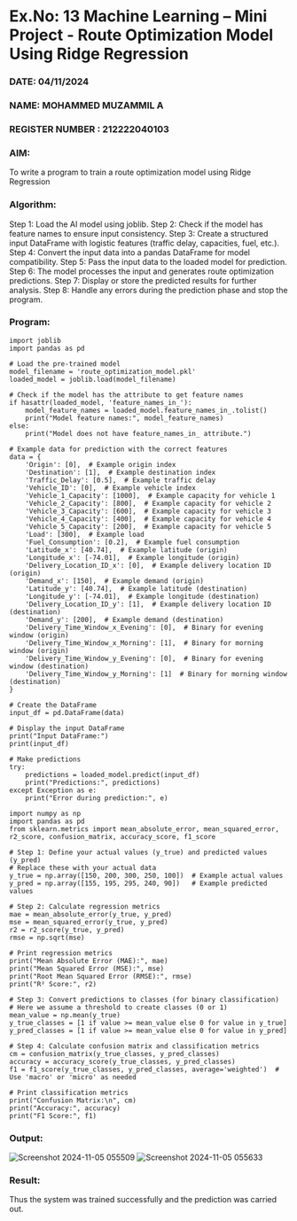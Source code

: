 # Ex.No: 13 Machine Learning – Mini Project - Route Optimization Model Using Ridge Regression 
### DATE: 04/11/2024       
### NAME: MOHAMMED MUZAMMIL A
### REGISTER NUMBER : 212222040103
### AIM: 
To write a program to train a route optimization model using Ridge Regression
###  Algorithm:
Step 1: Load the AI model using joblib.
Step 2: Check if the model has feature names to ensure input consistency.
Step 3: Create a structured input DataFrame with logistic features (traffic delay, capacities, fuel, etc.).
Step 4: Convert the input data into a pandas DataFrame for model compatibility.
Step 5: Pass the input data to the loaded model for prediction.
Step 6: The model processes the input and generates route optimization predictions.
Step 7: Display or store the predicted results for further analysis.
Step 8: Handle any errors during the prediction phase and stop the program.


### Program:
``` 
import joblib
import pandas as pd

# Load the pre-trained model
model_filename = 'route_optimization_model.pkl'
loaded_model = joblib.load(model_filename)

# Check if the model has the attribute to get feature names
if hasattr(loaded_model, 'feature_names_in_'):
    model_feature_names = loaded_model.feature_names_in_.tolist()
    print("Model feature names:", model_feature_names)
else:
    print("Model does not have feature_names_in_ attribute.")

# Example data for prediction with the correct features
data = {
    'Origin': [0],  # Example origin index
    'Destination': [1],  # Example destination index
    'Traffic_Delay': [0.5],  # Example traffic delay
    'Vehicle_ID': [0],  # Example vehicle index
    'Vehicle_1_Capacity': [1000],  # Example capacity for vehicle 1
    'Vehicle_2_Capacity': [800],  # Example capacity for vehicle 2
    'Vehicle_3_Capacity': [600],  # Example capacity for vehicle 3
    'Vehicle_4_Capacity': [400],  # Example capacity for vehicle 4
    'Vehicle_5_Capacity': [200],  # Example capacity for vehicle 5
    'Load': [300],  # Example load
    'Fuel_Consumption': [0.2],  # Example fuel consumption
    'Latitude_x': [40.74],  # Example latitude (origin)
    'Longitude_x': [-74.01],  # Example longitude (origin)
    'Delivery_Location_ID_x': [0],  # Example delivery location ID (origin)
    'Demand_x': [150],  # Example demand (origin)
    'Latitude_y': [40.74],  # Example latitude (destination)
    'Longitude_y': [-74.01],  # Example longitude (destination)
    'Delivery_Location_ID_y': [1],  # Example delivery location ID (destination)
    'Demand_y': [200],  # Example demand (destination)
    'Delivery_Time_Window_x_Evening': [0],  # Binary for evening window (origin)
    'Delivery_Time_Window_x_Morning': [1],  # Binary for morning window (origin)
    'Delivery_Time_Window_y_Evening': [0],  # Binary for evening window (destination)
    'Delivery_Time_Window_y_Morning': [1]  # Binary for morning window (destination)
}

# Create the DataFrame
input_df = pd.DataFrame(data)

# Display the input DataFrame
print("Input DataFrame:")
print(input_df)

# Make predictions
try:
    predictions = loaded_model.predict(input_df)
    print("Predictions:", predictions)
except Exception as e:
    print("Error during prediction:", e)
```

```
import numpy as np
import pandas as pd
from sklearn.metrics import mean_absolute_error, mean_squared_error, r2_score, confusion_matrix, accuracy_score, f1_score

# Step 1: Define your actual values (y_true) and predicted values (y_pred)
# Replace these with your actual data
y_true = np.array([150, 200, 300, 250, 100])  # Example actual values
y_pred = np.array([155, 195, 295, 240, 90])   # Example predicted values

# Step 2: Calculate regression metrics
mae = mean_absolute_error(y_true, y_pred)
mse = mean_squared_error(y_true, y_pred)
r2 = r2_score(y_true, y_pred)
rmse = np.sqrt(mse)

# Print regression metrics
print("Mean Absolute Error (MAE):", mae)
print("Mean Squared Error (MSE):", mse)
print("Root Mean Squared Error (RMSE):", rmse)
print("R² Score:", r2)

# Step 3: Convert predictions to classes (for binary classification)
# Here we assume a threshold to create classes (0 or 1)
mean_value = np.mean(y_true)
y_true_classes = [1 if value >= mean_value else 0 for value in y_true]
y_pred_classes = [1 if value >= mean_value else 0 for value in y_pred]

# Step 4: Calculate confusion matrix and classification metrics
cm = confusion_matrix(y_true_classes, y_pred_classes)
accuracy = accuracy_score(y_true_classes, y_pred_classes)
f1 = f1_score(y_true_classes, y_pred_classes, average='weighted')  # Use 'macro' or 'micro' as needed

# Print classification metrics
print("Confusion Matrix:\n", cm)
print("Accuracy:", accuracy)
print("F1 Score:", f1)
```

### Output:

![Screenshot 2024-11-05 055509](https://github.com/user-attachments/assets/eb3a149a-28a3-4902-a5ce-0b73a8948830)
![Screenshot 2024-11-05 055633](https://github.com/user-attachments/assets/2bf65faf-ba48-46f4-8ae8-84c0a17c643d)


### Result:
Thus the system was trained successfully and the prediction was carried out.
